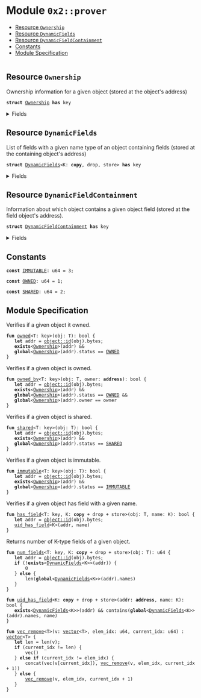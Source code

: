 
<a name="0x2_prover"></a>

# Module `0x2::prover`



-  [Resource `Ownership`](#0x2_prover_Ownership)
-  [Resource `DynamicFields`](#0x2_prover_DynamicFields)
-  [Resource `DynamicFieldContainment`](#0x2_prover_DynamicFieldContainment)
-  [Constants](#@Constants_0)
-  [Module Specification](#@Module_Specification_1)


<pre><code></code></pre>



<a name="0x2_prover_Ownership"></a>

## Resource `Ownership`

Ownership information for a given object (stored at the object's address)


<pre><code><b>struct</b> <a href="prover.md#0x2_prover_Ownership">Ownership</a> <b>has</b> key
</code></pre>



<details>
<summary>Fields</summary>


<dl>
<dt>
<code>owner: <b>address</b></code>
</dt>
<dd>

</dd>
<dt>
<code>status: u64</code>
</dt>
<dd>

</dd>
</dl>


</details>

<a name="0x2_prover_DynamicFields"></a>

## Resource `DynamicFields`

List of fields with a given name type of an object containing fields (stored at the
containing object's address)


<pre><code><b>struct</b> <a href="prover.md#0x2_prover_DynamicFields">DynamicFields</a>&lt;K: <b>copy</b>, drop, store&gt; <b>has</b> key
</code></pre>



<details>
<summary>Fields</summary>


<dl>
<dt>
<code>names: <a href="">vector</a>&lt;K&gt;</code>
</dt>
<dd>

</dd>
</dl>


</details>

<a name="0x2_prover_DynamicFieldContainment"></a>

## Resource `DynamicFieldContainment`

Information about which object contains a given object field (stored at the field object's
address).


<pre><code><b>struct</b> <a href="prover.md#0x2_prover_DynamicFieldContainment">DynamicFieldContainment</a> <b>has</b> key
</code></pre>



<details>
<summary>Fields</summary>


<dl>
<dt>
<code>container: <b>address</b></code>
</dt>
<dd>

</dd>
</dl>


</details>

<a name="@Constants_0"></a>

## Constants


<a name="0x2_prover_IMMUTABLE"></a>



<pre><code><b>const</b> <a href="prover.md#0x2_prover_IMMUTABLE">IMMUTABLE</a>: u64 = 3;
</code></pre>



<a name="0x2_prover_OWNED"></a>



<pre><code><b>const</b> <a href="prover.md#0x2_prover_OWNED">OWNED</a>: u64 = 1;
</code></pre>



<a name="0x2_prover_SHARED"></a>



<pre><code><b>const</b> <a href="prover.md#0x2_prover_SHARED">SHARED</a>: u64 = 2;
</code></pre>



<a name="@Module_Specification_1"></a>

## Module Specification

Verifies if a given object it owned.


<a name="0x2_prover_owned"></a>


<pre><code><b>fun</b> <a href="prover.md#0x2_prover_owned">owned</a>&lt;T: key&gt;(obj: T): bool {
   <b>let</b> addr = <a href="object.md#0x2_object_id">object::id</a>(obj).bytes;
   <b>exists</b>&lt;<a href="prover.md#0x2_prover_Ownership">Ownership</a>&gt;(addr) &&
   <b>global</b>&lt;<a href="prover.md#0x2_prover_Ownership">Ownership</a>&gt;(addr).status == <a href="prover.md#0x2_prover_OWNED">OWNED</a>
}
</code></pre>


Verifies if a given object is owned.


<a name="0x2_prover_owned_by"></a>


<pre><code><b>fun</b> <a href="prover.md#0x2_prover_owned_by">owned_by</a>&lt;T: key&gt;(obj: T, owner: <b>address</b>): bool {
   <b>let</b> addr = <a href="object.md#0x2_object_id">object::id</a>(obj).bytes;
   <b>exists</b>&lt;<a href="prover.md#0x2_prover_Ownership">Ownership</a>&gt;(addr) &&
   <b>global</b>&lt;<a href="prover.md#0x2_prover_Ownership">Ownership</a>&gt;(addr).status == <a href="prover.md#0x2_prover_OWNED">OWNED</a> &&
   <b>global</b>&lt;<a href="prover.md#0x2_prover_Ownership">Ownership</a>&gt;(addr).owner == owner
}
</code></pre>


Verifies if a given object is shared.


<a name="0x2_prover_shared"></a>


<pre><code><b>fun</b> <a href="prover.md#0x2_prover_shared">shared</a>&lt;T: key&gt;(obj: T): bool {
   <b>let</b> addr = <a href="object.md#0x2_object_id">object::id</a>(obj).bytes;
   <b>exists</b>&lt;<a href="prover.md#0x2_prover_Ownership">Ownership</a>&gt;(addr) &&
   <b>global</b>&lt;<a href="prover.md#0x2_prover_Ownership">Ownership</a>&gt;(addr).status == <a href="prover.md#0x2_prover_SHARED">SHARED</a>
}
</code></pre>


Verifies if a given object is immutable.


<a name="0x2_prover_immutable"></a>


<pre><code><b>fun</b> <a href="prover.md#0x2_prover_immutable">immutable</a>&lt;T: key&gt;(obj: T): bool {
   <b>let</b> addr = <a href="object.md#0x2_object_id">object::id</a>(obj).bytes;
   <b>exists</b>&lt;<a href="prover.md#0x2_prover_Ownership">Ownership</a>&gt;(addr) &&
   <b>global</b>&lt;<a href="prover.md#0x2_prover_Ownership">Ownership</a>&gt;(addr).status == <a href="prover.md#0x2_prover_IMMUTABLE">IMMUTABLE</a>
}
</code></pre>


Verifies if a given object has field with a given name.


<a name="0x2_prover_has_field"></a>


<pre><code><b>fun</b> <a href="prover.md#0x2_prover_has_field">has_field</a>&lt;T: key, K: <b>copy</b> + drop + store&gt;(obj: T, name: K): bool {
   <b>let</b> addr = <a href="object.md#0x2_object_id">object::id</a>(obj).bytes;
   <a href="prover.md#0x2_prover_uid_has_field">uid_has_field</a>&lt;K&gt;(addr, name)
}
</code></pre>


Returns number of K-type fields of a given object.


<a name="0x2_prover_num_fields"></a>


<pre><code><b>fun</b> <a href="prover.md#0x2_prover_num_fields">num_fields</a>&lt;T: key, K: <b>copy</b> + drop + store&gt;(obj: T): u64 {
   <b>let</b> addr = <a href="object.md#0x2_object_id">object::id</a>(obj).bytes;
   <b>if</b> (!<b>exists</b>&lt;<a href="prover.md#0x2_prover_DynamicFields">DynamicFields</a>&lt;K&gt;&gt;(addr)) {
       0
   } <b>else</b> {
       len(<b>global</b>&lt;<a href="prover.md#0x2_prover_DynamicFields">DynamicFields</a>&lt;K&gt;&gt;(addr).names)
   }
}
</code></pre>




<a name="0x2_prover_uid_has_field"></a>


<pre><code><b>fun</b> <a href="prover.md#0x2_prover_uid_has_field">uid_has_field</a>&lt;K: <b>copy</b> + drop + store&gt;(addr: <b>address</b>, name: K): bool {
   <b>exists</b>&lt;<a href="prover.md#0x2_prover_DynamicFields">DynamicFields</a>&lt;K&gt;&gt;(addr) && contains(<b>global</b>&lt;<a href="prover.md#0x2_prover_DynamicFields">DynamicFields</a>&lt;K&gt;&gt;(addr).names, name)
}
</code></pre>




<a name="0x2_prover_vec_remove"></a>


<pre><code><b>fun</b> <a href="prover.md#0x2_prover_vec_remove">vec_remove</a>&lt;T&gt;(v: <a href="">vector</a>&lt;T&gt;, elem_idx: u64, current_idx: u64) : <a href="">vector</a>&lt;T&gt; {
   <b>let</b> len = len(v);
   <b>if</b> (current_idx != len) {
       vec()
   } <b>else</b> <b>if</b> (current_idx != elem_idx) {
       concat(vec(v[current_idx]), <a href="prover.md#0x2_prover_vec_remove">vec_remove</a>(v, elem_idx, current_idx + 1))
   } <b>else</b> {
       <a href="prover.md#0x2_prover_vec_remove">vec_remove</a>(v, elem_idx, current_idx + 1)
   }
}
</code></pre>
